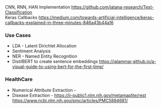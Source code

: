 CNN, RNN, HAN Implementation https://github.com/jatana-research/Text-Classification </br>
Keras Callbacks https://medium.com/towards-artificial-intelligence/keras-callbacks-explained-in-three-minutes-846a43b44a16 </br>

### Use Cases
* LDA - Latent Dirichlet Allocation
* Sentiment Analysis
* NER - Named Entity Recognition
* DistilBERT to create sentence embeddings https://jalammar.github.io/a-visual-guide-to-using-bert-for-the-first-time/


### HealthCare
* Numerical Attribute Extraction - 
* Disease Extraction - https://ii-public1.nlm.nih.gov/metamaplite/rest https://www.ncbi.nlm.nih.gov/pmc/articles/PMC5884681/












